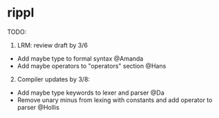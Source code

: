 # rippl


TODO:

1) LRM: review draft by 3/6
  - Add maybe type to formal syntax @Amanda
  - Add maybe operators to "operators" section @Hans

2) Compiler updates by 3/8:
  - Add maybe type keywords to lexer and parser @Da
  - Remove unary minus from lexing with constants and add operator to parser @Hollis
